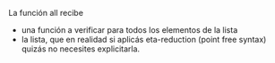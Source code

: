 La función all recibe

* una función a verificar para todos los elementos de la lista
* la lista, que en realidad si aplicás eta-reduction (point free syntax) quizás no necesites explicitarla.
 
